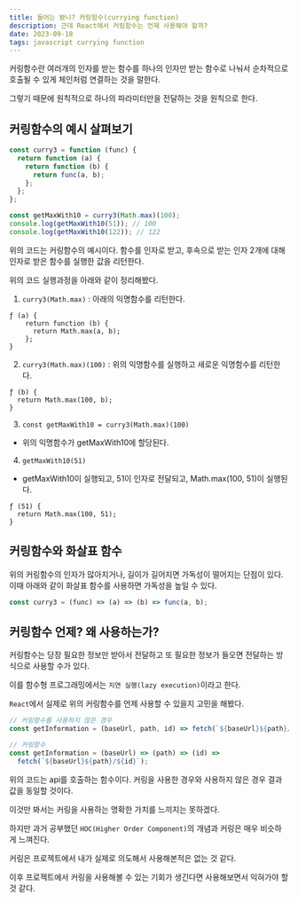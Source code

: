 ```yaml
---
title: 들어는 봤니? 커링함수(currying function)
description: 근데 React에서 커링함수는 언제 사용해야 할까?
date: 2023-09-18
tags: javascript currying function
---
```


커링함수란 여러개의 인자를 받는 함수를 하나의 인자만 받는 함수로 나눠서 순차적으로 호출될 수 있게 체인처럼 연결하는 것을 말한다.

그렇기 때문에 원칙적으로 하나의 파라미터만을 전달하는 것을 원칙으로 한다.

## 커링함수의 예시 살펴보기

```js
const curry3 = function (func) {
  return function (a) {
    return function (b) {
      return func(a, b);
    };
  };
};

const getMaxWith10 = curry3(Math.max)(100);
console.log(getMaxWith10(51)); // 100
console.log(getMaxWith10(122)); // 122
```

위의 코드는 커링함수의 예시이다. 함수를 인자로 받고, 후속으로 받는 인자 2개에 대해 인자로 받은 함수를 실행한 값을 리턴한다.

위의 코드 실행과정을 아래와 같이 정리해봤다.

1. `curry3(Math.max)` : 아래의 익명함수를 리턴한다.

```
ƒ (a) {
    return function (b) {
      return Math.max(a, b);
    };
}
```

2. `curry3(Math.max)(100)` : 위의 익명함수를 실행하고 새로운 익명함수를 리턴한다.

```
ƒ (b) {
  return Math.max(100, b);
}

```

3. `const getMaxWith10 = curry3(Math.max)(100)`

- 위의 익명함수가 getMaxWith10에 할당된다.

4. `getMaxWith10(51)`

- getMaxWith10이 실행되고, 51이 인자로 전달되고, Math.max(100, 51)이 실행된다.

```
ƒ (51) {
  return Math.max(100, 51);
}
```

## 커링함수와 화살표 함수

위의 커링함수의 인자가 많아지거나, 길이가 길어지면 가독성이 떨어지는 단점이 있다. 이때 아래와 같이 화살표 함수를 사용하면 가독성을 높일 수 있다.

```js
const curry3 = (func) => (a) => (b) => func(a, b);
```

## 커링함수 언제? 왜 사용하는가?

커링함수는 당장 필요한 정보만 받아서 전달하고 또 필요한 정보가 들오면 전달하는 방식으로 사용할 수가 있다.

이를 함수형 프로그래밍에서는 `지연 실행(lazy execution)`이라고 한다.

`React`에서 실제로 위의 커링함수를 언제 사용할 수 있을지 고민을 해봤다.

```js
// 커링함수를 사용하지 않은 경우
const getInformation = (baseUrl, path, id) => fetch(`${baseUrl}${path}/${id}`);

// 커링함수
const getInformation = (baseUrl) => (path) => (id) =>
  fetch(`${baseUrl}${path}/${id}`);
```

위의 코드는 api를 호출하는 함수이다. 커링을 사용한 경우와 사용하지 않은 경우 결과값을 동일할 것이다.

이것만 봐서는 커링을 사용하는 명확한 가치를 느끼지는 못하겠다.

하지만 과거 공부했던 `HOC(Higher Order Component)`의 개념과 커링은 매우 비슷하게 느껴진다.

커링은 프로젝트에서 내가 실제로 의도해서 사용해본적은 없는 것 같다.

이후 프로젝트에서 커링을 사용해볼 수 있는 기회가 생긴다면 사용해보면서 익혀가야 할 것 같다.
